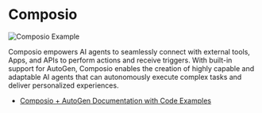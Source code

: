 # Composio

![Composio Example](img/ecosystem-composio.png)

Composio empowers AI agents to seamlessly connect with external tools, Apps, and APIs to perform actions and receive triggers. With built-in support for AutoGen, Composio enables the creation of highly capable and adaptable AI agents that can autonomously execute complex tasks and deliver personalized experiences.

- [Composio + AutoGen Documentation with Code Examples](https://docs.composio.dev/framework/autogen)
